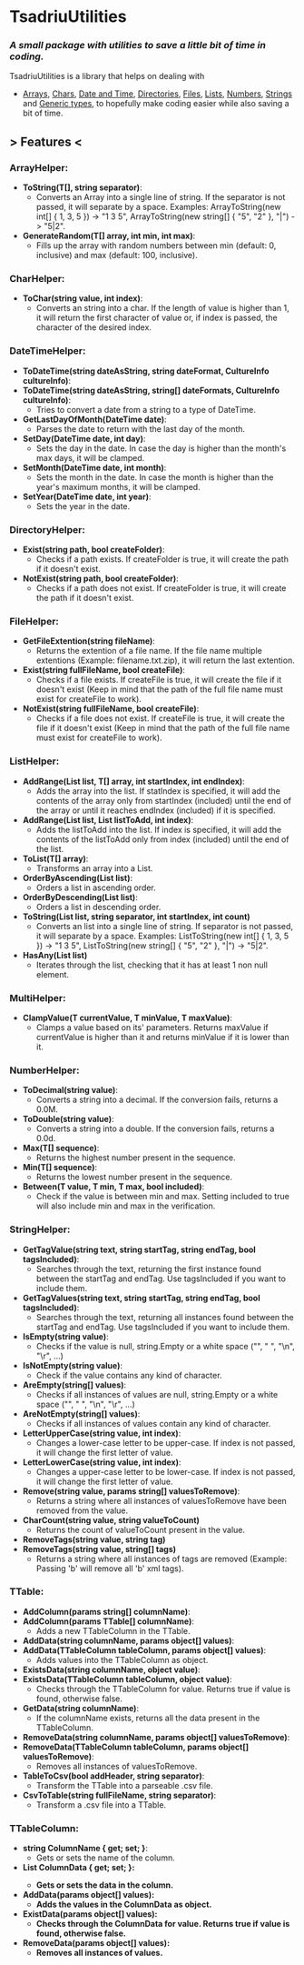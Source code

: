 # TsadriuUtilities
### _A small package with utilities to save a little bit of time in coding._


TsadriuUtilities is a library that helps on dealing with
 - [Arrays](https://docs.microsoft.com/en-us/dotnet/csharp/programming-guide/arrays/), [Chars](https://docs.microsoft.com/en-us/dotnet/csharp/language-reference/builtin-types/char), [Date and Time](https://docs.microsoft.com/en-us/dotnet/api/system.datetime.date?view=net-6.0), [Directories](https://docs.microsoft.com/en-us/dotnet/api/system.io.directory?view=net-6.0), [Files](https://docs.microsoft.com/en-us/dotnet/api/system.io.file?view=net-6.0), [Lists](https://docs.microsoft.com/en-us/dotnet/api/system.collections.generic.list-1?view=net-6.0), [Numbers](https://docs.microsoft.com/en-us/dotnet/csharp/tour-of-csharp/tutorials/numbers-in-csharp-local), [Strings](https://docs.microsoft.com/en-us/dotnet/api/system.string?view=net-6.0) and 
[Generic types](https://docs.microsoft.com/en-us/dotnet/csharp/fundamentals/types/generics), to hopefully make coding easier while also saving a bit of time. 

## > Features <
### ArrayHelper:
- **ToString<T>(T[], string separator)**:
    - Converts an Array into a single line of string. If the separator is not passed, it will separate by a space. Examples: ArrayToString(new int[] { 1, 3, 5 }) -> "1 3 5", ArrayToString(new string[] { "5", "2" }, "|") -> "5|2".
- **GenerateRandom<T>(T[] array, int min, int max)**:
    - Fills up the array with random numbers between min (default: 0, inclusive) and max (default: 100, inclusive).

### CharHelper:
- **ToChar(string value, int index)**:
    - Converts an string into a char. If the length of value is higher than 1, it will return the first character of value or, if index is passed, the character of the desired index. 

### DateTimeHelper:
- **ToDateTime(string dateAsString, string dateFormat, CultureInfo cultureInfo)**:
- **ToDateTime(string dateAsString, string[] dateFormats, CultureInfo cultureInfo)**:
    - Tries to convert a date from a string to a type of DateTime.
- **GetLastDayOfMonth(DateTime date)**:
    - Parses the date to return with the last day of the month.
- **SetDay(DateTime date, int day)**:
    - Sets the day in the date. In case the day is higher than the month's max days, it will be clamped.
- **SetMonth(DateTime date, int month)**:
    - Sets the month in the date. In case the month is higher than the year's maximum months, it will be clamped.
- **SetYear(DateTime date, int year)**:
    - Sets the year in the date.

### DirectoryHelper:
- **Exist(string path, bool createFolder)**:
    - Checks if a path exists. If createFolder is true, it will create the path if it doesn't exist.
- **NotExist(string path, bool createFolder)**:
    - Checks if a path does not exist. If createFolder is true, it will create the path if it doesn't exist.

### FileHelper:
- **GetFileExtention(string fileName)**:
    - Returns the extention of a file name. If the file name multiple extentions (Example: filename.txt.zip), it will return the last extention.
- **Exist(string fullFileName, bool createFile)**:
    - Checks if a file exists. If createFile is true, it will create the file if it doesn't exist (Keep in mind that the path of the full file name must exist for createFile to work).
- **NotExist(string fullFileName, bool createFile)**:
    - Checks if a file does not exist. If createFile is true, it will create the file if it doesn't exist (Keep in mind that the path of the full file name must exist for createFile to work).

### ListHelper:
- **AddRange<T>(List<T> list, T[] array, int startIndex, int endIndex)**:
    - Adds the array into the list. If statIndex is specified, it will add the contents of the array only from startIndex (included) until the end of the array or until it reaches endIndex (included) if it is specified.
- **AddRange<T>(List<T> list, List<T> listToAdd, int index)**:
    - Adds the listToAdd into the list. If index is specified, it will add the contents of the listToAdd only from index (included) until the end of the list.
- **ToList<T>(T[] array)**:
    - Transforms an array into a List<T>.
- **OrderByAscending(List<T> list)**:
    - Orders a list in ascending order.
- **OrderByDescending<T>(List<T> list)**:
    - Orders a list in descending order. 
- **ToString<T>(List<T> list, string separator, int startIndex, int count)**
    - Converts an list into a single line of string. If separator is not passed, it will separate by a space. Examples: ListToString(new int[] { 1, 3, 5 }) -> "1 3 5", ListToString(new string[] { "5", "2" }, "|") -> "5|2".
- **HasAny<T>(List<T> list)**
    - Iterates through the list, checking that it has at least 1 non null element.

### MultiHelper:
- **ClampValue<T>(T currentValue, T minValue, T maxValue)**:
    - Clamps a value based on its' parameters. Returns maxValue if currentValue is higher than it and returns minValue if it is lower than it.

### NumberHelper:
- **ToDecimal(string value)**:
    - Converts a string into a decimal. If the conversion fails, returns a 0.0M.
- **ToDouble(string value)**:
    - Converts a string into a double. If the conversion fails, returns a 0.0d.
- **Max<T>(T[] sequence)**:
    - Returns the highest number present in the sequence.
- **Min<T>(T[] sequence)**:
    - Returns the lowest number present in the sequence.
- **Between<T>(T value, T min, T max, bool included)**:
    - Check if the value is between min and max. Setting included to true will also include min and max in the verification.

### StringHelper:
- **GetTagValue(string text, string startTag, string endTag, bool tagsIncluded)**:
    - Searches through the text, returning the first instance found between the startTag and endTag. Use tagsIncluded if you want to include them.
- **GetTagValues(string text, string startTag, string endTag, bool tagsIncluded)**:
    - Searches through the text, returning all instances found between the startTag and endTag. Use tagsIncluded if you want to include them.
- **IsEmpty(string value)**:
    - Checks if the value is null, string.Empty or a white space ("", " ", "\n", "\r", ...)
- **IsNotEmpty(string value)**:
    - Check if the value contains any kind of character.
- **AreEmpty(string[] values)**:
    - Checks if all instances of values are null, string.Empty or a white space ("", " ", "\n", "\r", ...)
- **AreNotEmpty(string[] values)**:
    - Checks if all instances of values contain any kind of character.
- **LetterUpperCase(string value, int index)**:
    - Changes a lower-case letter to be upper-case. If index is not passed, it will change the first letter of value.
- **LetterLowerCase(string value, int index)**:
    - Changes a upper-case letter to be lower-case. If index is not passed, it will change the first letter of value.
- **Remove(string value, params string[] valuesToRemove)**:
    - Returns a string where all instances of valuesToRemove have been removed from the value.
- **CharCount(string value, string valueToCount)**
    - Returns the count of valueToCount present in the value.
- **RemoveTags(string value, string tag)**
- **RemoveTags(string value, string[] tags)**
    - Returns a string where all instances of tags are removed (Example: Passing 'b' will remove all 'b' xml tags).

### TTable:
- **AddColumn(params string[] columnName)**:
- **AddColumn(params TTable[] columnName)**:
    - Adds a new TTableColumn in the TTable.
- **AddData(string columnName, params object[] values)**:
- **AddData(TTableColumn tableColumn, params object[] values)**:
    - Adds values into the TTableColumn as object.
- **ExistsData(string columnName, object value)**:
- **ExistsData(TTableColumn tableColumn, object value)**:
    - Checks through the TTableColumn for value. Returns true if value is found, otherwise false.
- **GetData(string columnName)**:
    - If the columnName exists, returns all the data present in the TTableColumn.
- **RemoveData(string columnName, params object[] valuesToRemove)**:
- **RemoveData(TTableColumn tableColumn, params object[] valuesToRemove)**:
    - Removes all instances of valuesToRemove.
- **TableToCsv(bool addHeader, string separator)**:
    - Transform the TTable into a parseable .csv file.
- **CsvToTable(string fullFileName, string separator)**:
    - Transform a .csv file into a TTable.

### TTableColumn:
- **string ColumnName { get; set; }**:
    - Gets or sets the name of the column.  
- **List<object> ColumnData { get; set; }**:
    - Gets or sets the data in the column.
- **AddData(params object[] values)**:
    - Adds the values in the ColumnData as object.
- **ExistData(params object[] values)**:
    - Checks through the ColumnData for value. Returns true if value is found, otherwise false.
- **RemoveData(params object[] values)**:
    - Removes all instances of values.